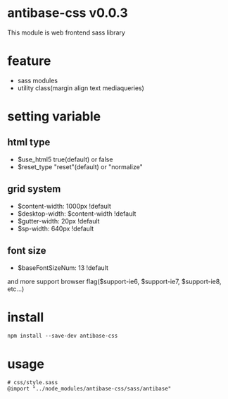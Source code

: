 # antibase-css v0.0.3

This module is web frontend sass library


# feature
- sass modules
- utility class(margin align text mediaqueries)

# setting variable

## html type
- $use_html5 true(default) or false
- $reset_type  "reset"(default) or "normalize"

## grid system
- $content-width: 1000px !default
- $desktop-width: $content-width !default
- $gutter-width: 20px !default
- $sp-width: 640px !default

## font size
- $baseFontSizeNum: 13 !default

and more support browser flag($support-ie6, $support-ie7, $support-ie8, etc...)

# install
```
npm install --save-dev antibase-css
```


# usage
```
# css/style.sass
@import "../node_modules/antibase-css/sass/antibase"
```


